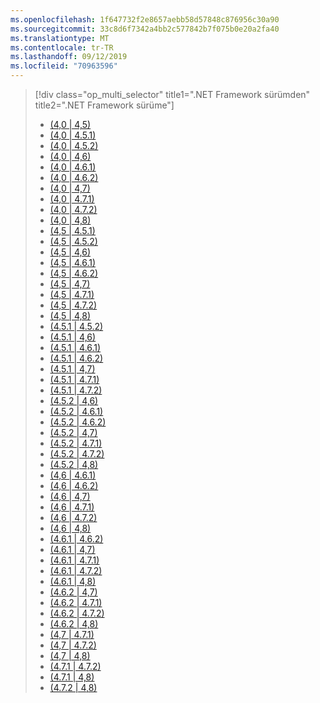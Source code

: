 ```yaml
---
ms.openlocfilehash: 1f647732f2e8657aebb58d57848c876956c30a90
ms.sourcegitcommit: 33c8d6f7342a4bb2c577842b7f075b0e20a2fa40
ms.translationtype: MT
ms.contentlocale: tr-TR
ms.lasthandoff: 09/12/2019
ms.locfileid: "70963596"
---
```

> [!div class="op_multi_selector" title1=".NET Framework sürümden" title2=".NET Framework sürüme"]
>
> - [(4,0 | 4,5)](~/docs/framework/migration-guide/retargeting/4.0-4.5.md)
> - [(4,0 | 4.5.1)](~/docs/framework/migration-guide/retargeting/4.0-4.5.1.md)
> - [(4,0 | 4.5.2)](~/docs/framework/migration-guide/retargeting/4.0-4.5.2.md)
> - [(4,0 | 4,6)](~/docs/framework/migration-guide/retargeting/4.0-4.6.md)
> - [(4,0 | 4.6.1)](~/docs/framework/migration-guide/retargeting/4.0-4.6.1.md)
> - [(4,0 | 4.6.2)](~/docs/framework/migration-guide/retargeting/4.0-4.6.2.md)
> - [(4,0 | 4,7)](~/docs/framework/migration-guide/retargeting/4.0-4.7.md)
> - [(4,0 | 4.7.1)](~/docs/framework/migration-guide/retargeting/4.0-4.7.1.md)
> - [(4,0 | 4.7.2)](~/docs/framework/migration-guide/retargeting/4.0-4.7.2.md)
> - [(4,0 | 4,8)](~/docs/framework/migration-guide/retargeting/4.0-4.8.md)
> - [(4,5 | 4.5.1)](~/docs/framework/migration-guide/retargeting/4.5-4.5.1.md)
> - [(4,5 | 4.5.2)](~/docs/framework/migration-guide/retargeting/4.5-4.5.2.md)
> - [(4,5 | 4,6)](~/docs/framework/migration-guide/retargeting/4.5-4.6.md)
> - [(4,5 | 4.6.1)](~/docs/framework/migration-guide/retargeting/4.5-4.6.1.md)
> - [(4,5 | 4.6.2)](~/docs/framework/migration-guide/retargeting/4.5-4.6.2.md)
> - [(4,5 | 4,7)](~/docs/framework/migration-guide/retargeting/4.5-4.7.md)
> - [(4,5 | 4.7.1)](~/docs/framework/migration-guide/retargeting/4.5-4.7.1.md)
> - [(4,5 | 4.7.2)](~/docs/framework/migration-guide/retargeting/4.5-4.7.2.md)
> - [(4,5 | 4,8)](~/docs/framework/migration-guide/retargeting/4.5-4.8.md)
> - [(4.5.1 | 4.5.2)](~/docs/framework/migration-guide/retargeting/4.5.1-4.5.2.md)
> - [(4.5.1 | 4,6)](~/docs/framework/migration-guide/retargeting/4.5.1-4.6.md)
> - [(4.5.1 | 4.6.1)](~/docs/framework/migration-guide/retargeting/4.5.1-4.6.1.md)
> - [(4.5.1 | 4.6.2)](~/docs/framework/migration-guide/retargeting/4.5.1-4.6.2.md)
> - [(4.5.1 | 4,7)](~/docs/framework/migration-guide/retargeting/4.5.1-4.7.md)
> - [(4.5.1 | 4.7.1)](~/docs/framework/migration-guide/retargeting/4.5.1-4.7.1.md)
> - [(4.5.1 | 4.7.2)](~/docs/framework/migration-guide/retargeting/4.5.1-4.7.2.md)
> - [(4.5.2 | 4,6)](~/docs/framework/migration-guide/retargeting/4.5.2-4.6.md)
> - [(4.5.2 | 4.6.1)](~/docs/framework/migration-guide/retargeting/4.5.2-4.6.1.md)
> - [(4.5.2 | 4.6.2)](~/docs/framework/migration-guide/retargeting/4.5.2-4.6.2.md)
> - [(4.5.2 | 4,7)](~/docs/framework/migration-guide/retargeting/4.5.2-4.7.md)
> - [(4.5.2 | 4.7.1)](~/docs/framework/migration-guide/retargeting/4.5.2-4.7.1.md)
> - [(4.5.2 | 4.7.2)](~/docs/framework/migration-guide/retargeting/4.5.2-4.7.2.md)
> - [(4.5.2 | 4,8)](~/docs/framework/migration-guide/retargeting/4.5.2-4.8.md)
> - [(4,6 | 4.6.1)](~/docs/framework/migration-guide/retargeting/4.6-4.6.1.md)
> - [(4,6 | 4.6.2)](~/docs/framework/migration-guide/retargeting/4.6-4.6.2.md)
> - [(4,6 | 4,7)](~/docs/framework/migration-guide/retargeting/4.6-4.7.md)
> - [(4,6 | 4.7.1)](~/docs/framework/migration-guide/retargeting/4.6-4.7.1.md)
> - [(4,6 | 4.7.2)](~/docs/framework/migration-guide/retargeting/4.6-4.7.2.md)
> - [(4,6 | 4,8)](~/docs/framework/migration-guide/retargeting/4.6-4.8.md)
> - [(4.6.1 | 4.6.2)](~/docs/framework/migration-guide/retargeting/4.6.1-4.6.2.md)
> - [(4.6.1 | 4,7)](~/docs/framework/migration-guide/retargeting/4.6.1-4.7.md)
> - [(4.6.1 | 4.7.1)](~/docs/framework/migration-guide/retargeting/4.6.1-4.7.1.md)
> - [(4.6.1 | 4.7.2)](~/docs/framework/migration-guide/retargeting/4.6.1-4.7.2.md)
> - [(4.6.1 | 4,8)](~/docs/framework/migration-guide/retargeting/4.6.1-4.8.md)
> - [(4.6.2 | 4,7)](~/docs/framework/migration-guide/retargeting/4.6.2-4.7.md)
> - [(4.6.2 | 4.7.1)](~/docs/framework/migration-guide/retargeting/4.6.2-4.7.1.md)
> - [(4.6.2 | 4.7.2)](~/docs/framework/migration-guide/retargeting/4.6.2-4.7.2.md)
> - [(4.6.2 | 4,8)](~/docs/framework/migration-guide/retargeting/4.6.2-4.8.md)
> - [(4,7 | 4.7.1)](~/docs/framework/migration-guide/retargeting/4.7-4.7.1.md)
> - [(4,7 | 4.7.2)](~/docs/framework/migration-guide/retargeting/4.7-4.7.2.md)
> - [(4,7 | 4,8)](~/docs/framework/migration-guide/retargeting/4.7-4.8.md)
> - [(4.7.1 | 4.7.2)](~/docs/framework/migration-guide/retargeting/4.7.1-4.7.2.md)
> - [(4.7.1 | 4,8)](~/docs/framework/migration-guide/retargeting/4.7.1-4.8.md)
> - [(4.7.2 | 4,8)](~/docs/framework/migration-guide/retargeting/4.7.2-4.8.md)
